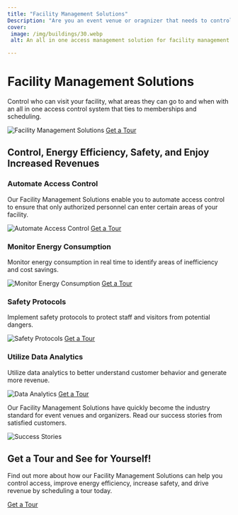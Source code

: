 ```yaml
---
title: "Facility Management Solutions"
Description: "Are you an event venue or oragnizer that needs to control access to event spaces? Look no further for your facility management solutions! Check out our website for more information and find out how we can provide the best solutions for you."
cover: 
 image: /img/buildings/30.webp
 alt: An all in one access management solution for facility management providers

---
```


<h1>Facility Management Solutions</h1> 
<p>Control who can visit your facility, what areas they can go to and when with an all in one access control system that ties to memberships and scheduling.</p>
<img src="/img/buildings/31.webp" alt="Facility Management Solutions" /> 
<a href="/contact" class="btn btn-primary" >Get a Tour</a>
<h2>Control, Energy Efficiency, Safety, and Enjoy Increased Revenues</h2>
<h3>Automate Access Control</h3>
<p>Our Facility Management Solutions enable you to automate access control to ensure that only authorized personnel can enter certain areas of your facility.</p>
<img src="/img/buildings/32.webp" alt="Automate Access Control" />
<a href="/contact" class="btn btn-primary" >Get a Tour</a>
<h3>Monitor Energy Consumption</h3>
<p>Monitor energy consumption in real time to identify areas of inefficiency and cost savings.</p>
<img src="/img/buildings/33.webp" alt="Monitor Energy Consumption" />
<a href="/contact" class="btn btn-primary" >Get a Tour</a>
<h3>Safety Protocols</h3>
<p>Implement safety protocols to protect staff and visitors from potential dangers.</p>
<img src="/img/buildings/34.webp" alt="Safety Protocols" />
<a href="/contact" class="btn btn-primary" >Get a Tour</a>
<h3>Utilize Data Analytics</h3>
<p>Utilize data analytics to better understand customer behavior and generate more revenue.</p>
<img src="/img/buildings/35.webp" alt="Data Analytics" />
<a href="/contact" class="btn btn-primary" >Get a Tour</a>
<p>Our Facility Management Solutions have quickly become the industry standard for event venues and organizers. Read our success stories from satisfied customers.</p>
<img src="/img/buildings/36.webp"  alt="Success Stories" />
<h2>Get a Tour and See for Yourself!</h2>
<p>Find out more about how our Facility Management Solutions can help you control access, improve energy efficiency, increase safety, and drive revenue by scheduling a tour today.</p>
<a href="/contact" class="btn btn-primary" >Get a Tour</a>

